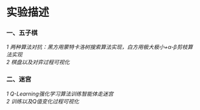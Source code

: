 # 实验描述
### 一、五子棋      
*1  两种算法对抗：黑方用蒙特卡洛树搜索算法实现，白方用极大极小+α-β剪枝算法实现*\
*2  棋盘以及对弈过程可视化*
### 二、迷宫
*1  Q-Learning强化学习算法训练智能体走迷宫*\
*2  训练以及Q值变化过程可视化*
